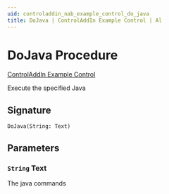 ```yaml
---
uid: controladdin_nab_example_control_do_java
title: DoJava | ControlAddIn Example Control | Al
---
```

# <a name="do_java_text"></a>DoJava Procedure

[ControlAddIn Example Control](index.md)

Execute the specified Java

## <a name="signature"></a>Signature

```al
DoJava(String: Text)
```

## <a name="parameters"></a>Parameters

### <a name="String"></a>`String`  Text

The java commands
